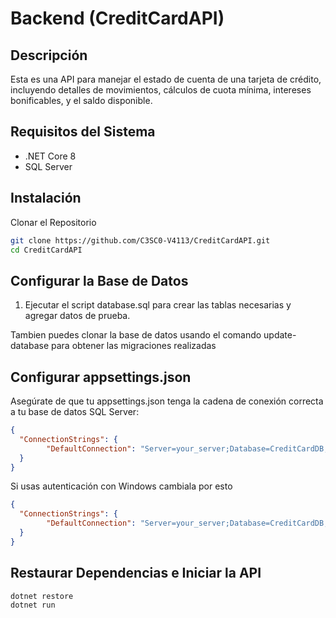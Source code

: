 # Backend (CreditCardAPI)
## Descripción
Esta es una API para manejar el estado de cuenta de una tarjeta de crédito, incluyendo detalles de movimientos, cálculos de cuota mínima, intereses bonificables, y el saldo disponible.

## Requisitos del Sistema
- .NET Core 8
- SQL Server

## Instalación
Clonar el Repositorio
```bash
git clone https://github.com/C3SC0-V4113/CreditCardAPI.git
cd CreditCardAPI
```

## Configurar la Base de Datos

1. Ejecutar el script database.sql para crear las tablas necesarias y agregar datos de prueba.

Tambien puedes clonar la base de datos usando el comando update-database para obtener las migraciones realizadas

## Configurar appsettings.json

Asegúrate de que tu appsettings.json tenga la cadena de conexión correcta a tu base de datos SQL Server:
```json
{
  "ConnectionStrings": {
    	"DefaultConnection": "Server=your_server;Database=CreditCardDB;User Id=your_user;Password=your_password;"
  }
}
```
Si usas autenticación con Windows cambiala por esto
```json
{
  "ConnectionStrings": {
    	"DefaultConnection": "Server=your_server;Database=CreditCardDB;Trusted_Connection=True;"
  }
}
```

## Restaurar Dependencias e Iniciar la API

```bash
dotnet restore
dotnet run
```
